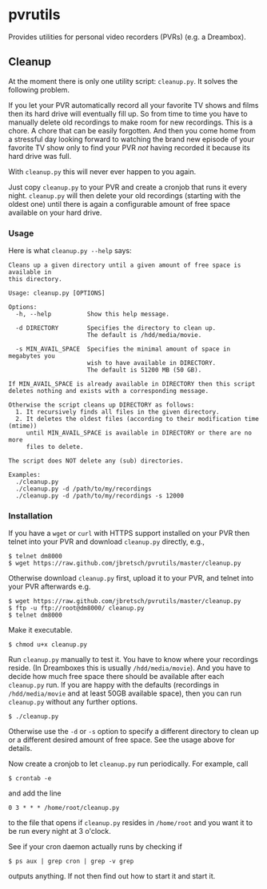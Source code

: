 pvrutils
========

Provides utilities for personal video recorders (PVRs) (e.g. a Dreambox).

## Cleanup

At the moment there is only one utility script: `cleanup.py`. It solves the
following problem.

If you let your PVR automatically record all your favorite TV shows and films
then its hard drive will eventually fill up. So from time to time you have to 
manually delete old recordings to make room for new recordings. This is a chore.
A chore that can be easily forgotten. And then you come home from a stressful
day looking forward to watching the brand new episode of your favorite TV show
only to find your PVR _not_ having recorded it because its hard drive was full.

With `cleanup.py` this will never ever happen to you again.

Just copy `cleanup.py` to your PVR and create a cronjob that runs it every night.
`cleanup.py` will then delete your old recordings (starting with the oldest one)
until there is again a configurable amount of free space available on your hard
drive.

### Usage

Here is what `cleanup.py --help` says:

```
Cleans up a given directory until a given amount of free space is available in
this directory.

Usage: cleanup.py [OPTIONS]

Options:
  -h, --help          Show this help message.

  -d DIRECTORY        Specifies the directory to clean up.
                      The default is /hdd/media/movie.

  -s MIN_AVAIL_SPACE  Specifies the minimal amount of space in megabytes you
                      wish to have available in DIRECTORY.
                      The default is 51200 MB (50 GB).

If MIN_AVAIL_SPACE is already available in DIRECTORY then this script
deletes nothing and exists with a corresponding message.

Otherwise the script cleans up DIRECTORY as follows:
  1. It recursively finds all files in the given directory.
  2. It deletes the oldest files (according to their modification time (mtime))
     until MIN_AVAIL_SPACE is available in DIRECTORY or there are no more
     files to delete.

The script does NOT delete any (sub) directories.

Examples:
  ./cleanup.py
  ./cleanup.py -d /path/to/my/recordings
  ./cleanup.py -d /path/to/my/recordings -s 12000
```

### Installation

If you have a `wget` or `curl` with HTTPS support installed on your PVR then telnet into your PVR and download `cleanup.py` directly, e.g.,

    $ telnet dm8000
    $ wget https://raw.github.com/jbretsch/pvrutils/master/cleanup.py

Otherwise download `cleanup.py` first, upload it to your PVR, and telnet into your PVR afterwards e.g.

    $ wget https://raw.github.com/jbretsch/pvrutils/master/cleanup.py
    $ ftp -u ftp://root@dm8000/ cleanup.py
    $ telnet dm8000

Make it executable.

    $ chmod u+x cleanup.py

Run `cleanup.py` manually to test it. You have to know where your recordings
reside. (In Dreamboxes this is usually `/hdd/media/movie`). And you have to decide
how much free space there should be available after each `cleanup.py` run. If you
are happy with the defaults (recordings in `/hdd/media/movie` and at least 50GB
available space), then you can run `cleanup.py` without any further options.

    $ ./cleanup.py

Otherwise use the `-d` or `-s` option to specify a different directory to clean up
or a different desired amount of free space. See the usage above for details.

Now create a cronjob to let `cleanup.py` run periodically. For example, call

    $ crontab -e

and add the line

    0 3 * * * /home/root/cleanup.py

to the file that opens if `cleanup.py` resides in `/home/root` and you want it to be
run every night at 3 o'clock.

See if your cron daemon actually runs by checking if

    $ ps aux | grep cron | grep -v grep

outputs anything. If not then find out how to start it and start it.
